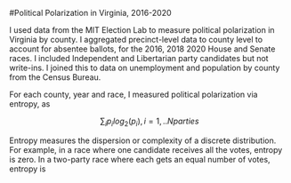 #Political Polarization in Virginia, 2016-2020

I used data from the MIT Election Lab to measure political polarization in Virginia by county. I aggregated precinct-level data to county level to account for absentee ballots, for the 2016, 2018 2020 House and Senate races. I included Independent and Libertarian party candidates but not write-ins. I joined this to data on unemployment and population by county from the Census Bureau.

For each county, year and race, I measured political polarization via entropy, as

$$\sum_i p_i log_2(p_i), i = 1,..N parties$$

Entropy measures the dispersion or complexity of a discrete distribution. For example, in a race where one candidate receives all the votes, entropy is zero. In a two-party race where each gets an equal number of votes, entropy is 
